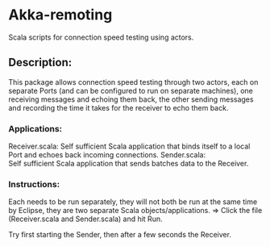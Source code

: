 # Akka-remoting
Scala scripts for connection speed testing using actors.

## Description: 
This package allows connection speed testing through two actors, each on separate Ports (and can be configured to 
run on separate machines), one receiving messages and echoing them back, the other sending messages and recording 
the time it takes for the receiver to echo them back.
	
###	Applications: 
Receiver.scala: 
Self sufficient Scala application that binds itself to a local Port and echoes back incoming connections.
Sender.scala:	
Self sufficient Scala application that sends batches data to the Receiver.
	
###	Instructions: 
Each needs to be run separately, they will not both be run at the same time by Eclipse, they are two separate Scala 
objects/applications.
=> Click the file (Receiver.scala and Sender.scala) and hit Run.
		
Try first starting the Sender, then after a few seconds the Receiver. 
